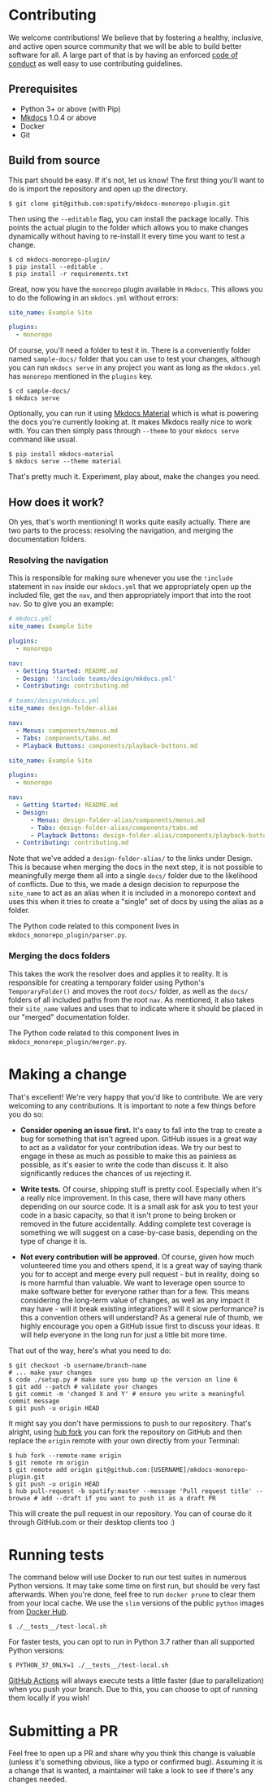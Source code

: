 # Contributing

We welcome contributions! We believe that by fostering a healthy, inclusive, and active open source community that we will be able to build better software for all. A large part of that is by having an enforced [code of conduct](./CODE-OF-CONDUCT.md) as well easy to use contributing guidelines.

## Prerequisites

- Python 3+ or above (with Pip)
- [Mkdocs](https://www.mkdocs.org) 1.0.4 or above
- Docker
- Git

## Build from source

This part should be easy. If it's not, let us know! The first thing you'll want to do is import the repository and open up the directory.

```terminal
$ git clone git@github.com:spotify/mkdocs-monorepo-plugin.git
```

Then using the `--editable` flag, you can install the package locally. This points the actual plugin to the folder which allows you to make changes dynamically without having to re-install it every time you want to test a change.

```terminal
$ cd mkdocs-monorepo-plugin/
$ pip install --editable .
$ pip install -r requirements.txt
```

Great, now you have the `monorepo` plugin available in `Mkdocs`. This allows you to do the following in an `mkdocs.yml` without errors:

```yaml
site_name: Example Site

plugins:
  - monorepo
```

Of course, you'll need a folder to test it in. There is a conveniently folder named `sample-docs/` folder that you can use to test your changes, although you can run `mkdocs serve` in any project you want as long as the `mkdocs.yml` has `monorepo` mentioned in the `plugins` key.

```terminal
$ cd sample-docs/
$ mkdocs serve
```

Optionally, you can run it using [Mkdocs Material] which is what is powering the docs you're currently looking at. It makes Mkdocs really nice to work with. You can then simply pass through `--theme` to your `mkdocs serve` command like usual.

```terminal
$ pip install mkdocs-material
$ mkdocs serve --theme material
```

That's pretty much it. Experiment, play about, make the changes you need.

## How does it work?

Oh yes, that's worth mentioning! It works quite easily actually. There are two parts to the process: resolving the navigation, and merging the documentation folders.

### Resolving the navigation

This is responsible for making sure whenever you use the `!include` statement in `nav` inside our `mkdocs.yml` that we appropriately open up the included file, get the `nav`, and then appropriately import that into the root `nav`. So to give you an example:

```yaml tab="Source mkdocs.yml files"
# mkdocs.yml
site_name: Example Site

plugins:
  - monorepo

nav:
  - Getting Started: README.md
  - Design: '!include teams/design/mkdocs.yml'
  - Contributing: contributing.md

# teams/design/mkdocs.yml
site_name: design-folder-alias

nav:
  - Menus: components/menus.md
  - Tabs: components/tabs.md
  - Playback Buttons: components/playback-buttons.md
```

```yaml tab="Output mkdocs.yml"
site_name: Example Site

plugins:
  - monorepo

nav:
  - Getting Started: README.md
  - Design:
      - Menus: design-folder-alias/components/menus.md
      - Tabs: design-folder-alias/components/tabs.md
      - Playback Buttons: design-folder-alias/components/playback-buttons.md
  - Contributing: contributing.md
```

Note that we've added a `design-folder-alias/` to the links under Design. This is because when merging the docs in the next step, it is not possible to meaningfully merge them all into a single `docs/` folder due to the likelihood of conflicts. Due to this, we made a design decision to repurpose the `site_name` to act as an alias when it is included in a monorepo context and uses this when it tries to create a "single" set of docs by using the alias as a folder.

The Python code related to this component lives in `mkdocs_monorepo_plugin/parser.py`.

### Merging the docs folders

This takes the work the resolver does and applies it to reality. It is responsible for creating a temporary folder using Python's `TemporaryFolder()` and moves the root `docs/` folder, as well as the `docs/` folders of all included paths from the root `nav`. As mentioned, it also takes their `site_name` values and uses that to indicate where it should be placed in our "merged" documentation folder.

The Python code related to this component lives in `mkdocs_monorepo_plugin/merger.py`.

# Making a change

That's excellent! We're very happy that you'd like to contribute. We are very welcoming to any contributions. It is important to note a few things before you do so:

- **Consider opening an issue first.** It's easy to fall into the trap to create a bug for something that isn't agreed upon. GitHub issues is a great way to act as a validator for your contribution ideas. We try our best to engage in these as much as possible to make this as painless as possible, as it's easier to write the code than discuss it. It also significantly reduces the chances of us rejecting it.

- **Write tests.** Of course, shipping stuff is pretty cool. Especially when it's a really nice improvement. In this case, there will have many others depending on our source code. It is a small ask for ask you to test your code in a basic capacity, so that it isn't prone to being broken or removed in the future accidentally. Adding complete test coverage is something we will suggest on a case-by-case basis, depending on the type of change it is.

- **Not every contribution will be approved.** Of course, given how much volunteered time you and others spend, it is a great way of saying thank you for to accept and merge every pull request - but in reality, doing so is more harmful than valuable. We want to leverage open source to make software better for everyone rather than for a few. This means considering the long-term value of changes, as well as any impact it may have - will it break existing integrations? will it slow performance? is this a convention others will understand? As a general rule of thumb, we highly encourage you open a GitHub issue first to discuss your ideas. It will help everyone in the long run for just a little bit more time.

That out of the way, here's what you need to do:

```terminal
$ git checkout -b username/branch-name
# ... make your changes
$ code ./setup.py # make sure you bump up the version on line 6
$ git add --patch # validate your changes
$ git commit -m 'changed X and Y' # ensure you write a meaningful commit message
$ git push -u origin HEAD
```

It might say you don't have permissions to push to our repository. That's alright, using [hub fork](https://hub.github.com/hub-fork.1.html) you can fork the repository on GitHub and then replace the `origin` remote with your own directly from your Terminal:

```terminal
$ hub fork --remote-name origin
$ git remote rm origin
$ git remote add origin git@github.com:[USERNAME]/mkdocs-monorepo-plugin.git
$ git push -u origin HEAD
$ hub pull-request -b spotify:master --message 'Pull request title' --browse # add --draft if you want to push it as a draft PR
```

This will create the pull request in our repository. You can of course do it through GitHub.com or their desktop clients too :)

# Running tests

The command below will use Docker to run our test suites in numerous Python versions. It may take some time on first run, but should be very fast afterwards. When you're done, feel free to run `docker prune` to clear them from your local cache. We use the `slim` versions of the public `python` images from [Docker Hub](https://hub.docker.com).

```terminal
$ ./__tests__/test-local.sh
```

For faster tests, you can opt to run in Python 3.7 rather than all supported Python versions:

```terminal
$ PYTHON_37_ONLY=1 ./__tests__/test-local.sh
```

[GitHub Actions] will always execute tests a little faster (due to parallelization) when you push your branch. Due to this, you can choose to opt of running them locally if you wish!

# Submitting a PR

Feel free to open up a PR and share why you think this change is valuable (unless it's something obvious, like a typo or confirmed bug). Assuming it is a change that is wanted, a maintainer will take a look to see if there's any changes needed.

[mkdocs material]: https://squidfunk.github.io/mkdocs-material/
[github actions]: https://github.com/features/actions
